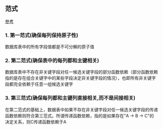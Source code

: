 ## 范式

[参考](https://blog.csdn.net/edgar1989/article/details/50958310)

### 1. 第一范式(确保每列保持原子性)

数据库表中的所有字段值都是不可分解的原子值
	
### 2. 第二范式(确保表中的每列都和主键相关) 

数据库表中不存在非关键字段对任一候选关键字段的部分函数依赖（部分函数依赖指的是存在组合关键字中的某些字段决定非关键字段的情况），也即所有非关键字段都完全依赖于任意一组候选关键字

### 3. 第三范式(确保每列都和主键列直接相关,而不是间接相关)

在第二范式的基础上，数据表中如果不存在非关键字段对任一候选关键字段的传递函数依赖则符合第三范式。所谓传递函数依赖，指的是如果存在"A → B → C"的决定关系，则C传递函数依赖于A